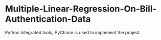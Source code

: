 # Multiple-Linear-Regression-On-Bill-Authentication-Data
Python Integrated tools, PyCharm is used to implement the project.
